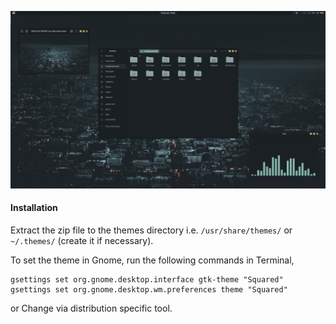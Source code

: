 
![](Art/squared-main.png)


#### Installation

Extract the zip file to the themes directory i.e. `/usr/share/themes/` or `~/.themes/` (create it if necessary).

To set the theme in Gnome, run the following commands in Terminal,

```
gsettings set org.gnome.desktop.interface gtk-theme "Squared"
gsettings set org.gnome.desktop.wm.preferences theme "Squared"
```
or Change via distribution specific tool.

